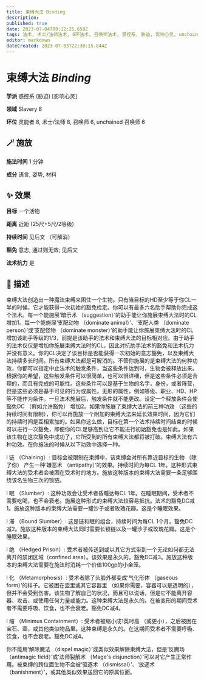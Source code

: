 ```yaml
---
title: 束缚大法 Binding
description: 
published: true
date: 2023-07-04T00:12:25.658Z
tags: 法术, 术士/法师法术, 6环法术, 召唤师法术, 惑控系, 胁迫, 影响心灵, unchained 召唤师法术, 8环法术, 灵能者法术, slavery
editor: markdown
dateCreated: 2023-07-03T22:30:15.844Z
---
```


# **束缚大法** *Binding*

**学派** 惑控系 (胁迫) \[影响心灵\] 

**领域** Slavery 8

**环位** 灵能者 8, 术士/法师 8, 召唤师 6, unchained 召唤师 6

## 🪄 施放

**施法时间** 1 分钟

**成分** 语言, 姿势, 材料

## ✨ 效果 

**目标** 一个活物 

**距离** 近距 (25尺+5尺/2等级)  

**持续时间** 见后文 （可解消） 

**豁免** 意志, 通过则无效; 见后文

**法术抗力** 是

## 📖 描述

束缚大法创造出一种魔法束缚来困住一个生物。只有当目标的HD至少等于你CL一半的时候，它才能获得一次初始的豁免检定。你可以有最多六名助手帮助你完成这个法术。每一个能施展‘暗示术 （suggestion）’的助手能让你施展束缚大法时的CL增加1。每一个能施展‘支配动物 （dominate animal）’、‘支配人类 （dominate person）’或‘支配怪物 （dominate monster）’的助手能让你施展束缚大法时的CL增加该助手等级的1/3，前提是该助手的法术和束缚大法的目标相对应。由于助手的法术仅仅是增加你施展束缚大法时的CL，因此对抗助手法术的豁免和法术抗力并没有意义。你的CL决定了该目标是否能获得一次初始的意志豁免，以及束缚大法持续多长时间。所有束缚大法都是可解消的。不管你施展的是束缚大法的何种功效，你都可以指定中止法术的触发条件，当这些条件达到时，生物会被释放出来。根据你的希望，这些触发条件可以很简单，也可以很详细，但是这些条件必须是合理的，而且有完成的可能性。这些条件可以是基于生物的名字，身份，或者阵营，但是这些必须是基于可见的行为或属性。无形的属性，例如等级、职业、HD、HP等不能作为条件。一旦法术施展后，触发条件就不能更改。设定一个释放条件会使豁免DC （假如允许豁免） 增加2。如果你施展了束缚大法的前三种功效 （这些的持续时间有限制），你可以再施放一个附加的束缚大法来延长效果时间，因为它们的持续时间是互相累加的。如果你这么做，目标在第一个法术持续时间结束的时候可以进行一次豁免，即便你的CL足够高到让它不能进行初始豁免也是如此。如果该生物在这次豁免中成功了，它所受到的所有束缚大法都将被打破。束缚大法有六种功效。在你施法的时候从以下功效中选择一种。

l  链 （Chaining）: 目标会被限制在束缚中，该束缚会对所有靠近目标的生物 （除了你） 产生一种‘嫌恶术 （antipathy）’的效果。持续时间为每CL 1年。这种形式束缚大法的受术者会被困在受术时的地方。施放这种版本的束缚大法需要一条足够围绕该名生物三次的锁链。

l  眠 （Slumber）: 这种功效会让受术者昏睡达每CL 1年。在睡眠期间，受术者不需要吃喝，也不会衰老。施展这种形式的束缚大法较容易抵抗。法术的豁免DC减1。施放这种版本的束缚大法需要一罐沙子或者玫瑰花瓣。这是个睡眠效果。

l  滞 （Bound Slumber）: 这是链和眠的组合，持续时间为每CL 1个月。豁免DC减2。施放这种版本的束缚大法同时需要长锁链以及一罐沙子或玫瑰花瓣。这是个睡眠效果。

l  绝 （Hedged Prison）: 受术者被传送到或以其它方式带到一个无论如何都无法离开的禁闭区域（confined area）。该效果是永久的。豁免DC减3。施放这种版本的束缚大法需要在施法时消耗一个价值100gp的小金笼。

l  化 （Metamorphosis）: 受术者除了头脸外都变成‘气化形体 （gaseous form）’的样子。它被困在壶里或其它容器里 （如果你需要，容器可以是透明的），但并不会受到伤害。该生物了解自己的状况，而且可以说话，但是它不能离开容器、攻击、或使用任何力量或能力。这种束缚大法是永久的。在被变形的期间受术者不需要呼吸、饮食，也不会衰老。豁免DC减4。

l  缩 （Minimus Containment）: 受术者被缩小成1英吋高 （或更小），之后被困在宝石、壶，或其他类似物品里。这种束缚是永久的。在这期间受术者不需要呼吸、饮食，也不会衰老。豁免DC减4。

你不能用‘解除魔法 （dispel magic）’或类似效果解除束缚大法，但是‘反魔场 （antimagic field）’或‘法师裂解术 （Mage's disjunction）’可以对它产生正常作用。被束缚的跨位面生物不会被‘驱逐术 （dismissal）’、‘放逐术 （banishment）’，或其他类似效果送回它的原属位面。
    